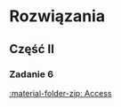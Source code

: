 # Rozwiązania

## Część II

### Zadanie 6

[:material-folder-zip: Access](../../../assets/6_2019.zip)

